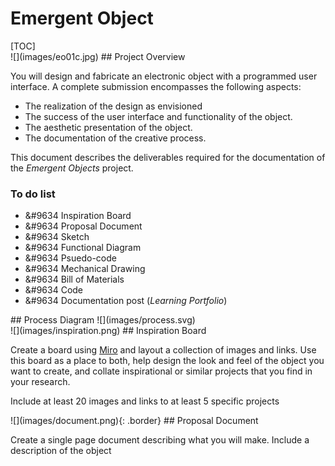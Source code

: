 # Emergent Object
<section markdown="1" id="contents">
[TOC]
</section>
<section markdown="1">
![](images/eo01c.jpg)
## Project Overview

You will design and fabricate an electronic object with a programmed user interface.
A complete submission encompasses the following aspects:

- The realization of the design as envisioned
- The success of the user interface and functionality of the object.
- The aesthetic presentation of the object.
- The documentation of the creative process.

This document describes the deliverables required for the documentation of the *Emergent Objects* project.

### To do list
- &#9634 Inspiration Board
- &#9634 Proposal Document
- &#9634 Sketch
- &#9634 Functional Diagram
- &#9634 Psuedo-code
- &#9634 Mechanical Drawing
- &#9634 Bill of Materials
- &#9634 Code
- &#9634 Documentation post (*Learning Portfolio*)

</section>
<section markdown="1">
## Process Diagram
![](images/process.svg)
</section>
<section markdown="1">
![](images/inspiration.png)
## Inspiration Board

Create a board using [Miro](https://miro.com) and layout a collection of images and links.
Use this board as a place to both, help design the look and feel of the object you want to create, and collate inspirational or similar projects that you find in your research.

Include at least 20 images and links to at least 5 specific projects

</section>
<section markdown="1">
![](images/document.png){: .border}
## Proposal Document

Create a single page document describing what you will make. Include a description of the object

</section>
<!-- <section markdown="1"> -->
<!-- ![](images/eo01c.jpg) -->
<!-- ## Functional Diagram -->

<!-- </section> -->
<!-- <section markdown="1"> -->
<!-- ![](images/eo01c.jpg) -->
<!-- ## Mechanical Drawing -->

<!-- </section> -->
<!-- <section markdown="1"> -->
<!-- ![](images/eo01c.jpg) -->
<!-- ## Bill of Materials -->

<!-- </section> -->
<!-- <section markdown="1"> -->
<!-- ![](images/eo01c.jpg) -->
<!-- ## Psuedo-code -->

<!-- </section> -->
<!-- <section markdown="1"> -->
<!-- ![](images/eo01c.jpg) -->
<!-- ## Code -->

<!-- </section> -->
<!-- <section markdown="1"> -->
<!-- ![](images/eo01c.jpg) -->
<!-- ## Product One-Sheet -->

<!-- </section> -->
<!-- <section markdown="1"> -->
<!-- ![](images/eo01c.jpg) -->
<!-- ## Documentation Post -->

</body>
</html>
